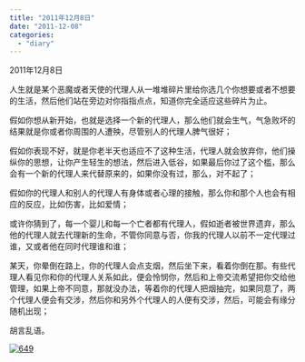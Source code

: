 ```yaml
---
title: "2011年12月8日"
date: "2011-12-08"
categories: 
  - "diary"
---
```


2011年12月8日

人生就是某个恶魔或者天使的代理人从一堆堆碎片里给你选几个你想要或者不想要的生活，然后他们站在旁边对你指指点点，知道你完全适应这些碎片为止。

假如你想从新开始，也就是选择一个新的代理人，那么他们就会生气，气急败坏的结果就是你或者你周围的人遭殃，尽管别人的代理人脾气很好；

假如你表现不好，就是你老半天也适应不了这种生活，代理人就会放弃你，他们操纵你的思想，让你产生轻生的想法，然后进入低谷，如果最后你过了这个槛，那么会有一个新的代理人来代替原来的，如果你没有过，那么，对不起了；

假如你的代理人和别人的代理人有身体或者心理的接触，那么你和那个人也会有相应的反应，比如伤害，比如爱情；

或许你猜到了，每一个婴儿和每一个亡者都有代理人，假如逝者被世界遗弃，那么他的代理人就去代理新的生命，不管你同意与否，你我的代理人以前不一定代理过谁，又或者他在同时代理谁和谁；

某天，你晕倒在路上，你的代理人会点支烟，然后坐下来，看着你倒在那。有些代理人看见你和你的代理人关系如此，便会怜悯你，然后和上帝交流希望把你交给他管理，如果上帝不同意，那就没办法，等着你的代理人把烟抽完，如果同意了，两个代理人便会有交涉，然后你和另外个代理人的人便有交涉，然后，可能会有缘分随机出现；

胡言乱语。

[![](images/649.jpg "649")](http://lofyer.org/wp-content/uploads/2011/12/649.jpg)
